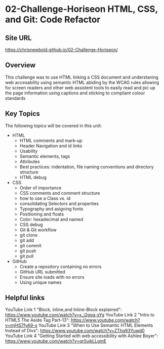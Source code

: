 # 02-Challenge-Horiseon HTML, CSS, and Git: Code Refactor

## Site URL

https://chrisnewbold.github.io/02-Challenge-Horiseon/

## Overview

This challenge was to use HTML linking a CSS document and understaning web accesability using semantic HTML abiding by the WCAG rules allowing for screen readers and other web assistent tools to easily read and pic up the page information using captions and sticking to compliant colour standards

## Key Topics

The following topics will be covered in this unit:

- HTML
  - HTML comments and mark-up
  - Header Navigation and id links
  - Usability
  - Semantic elements, tags
  - Attributes
  - Best practices: indentation, file naming conventions and directory structure
  - HTML debug
- CSS
  - Order of importance
  - CSS comments and comment structure
  - how to use a Class vs. id
  - consolidating Selectors and properties
  - Typography and asigning fonts
  - Positioning and floats
  - Color: hexadecimal and named
  - CSS debug
  - Git & Git workflow
  - git clone
  - git add
  - git commit
  - git push
  - git pull
- GitHub
  - Create a repository containing no errors
  - GitHub URL submitted
  - Ensure site loads with no errors
  - Using unique names

## Helpful links

YouTube Link 1 "Block, Inline,and Inline-Block explained": https://www.youtube.com/watch?v=x_i2gga-sYg
YouTube Link 2 "Intro to HTML5 The Aside Tag Part-13": https://www.youtube.com/watch?v=mjHS7fyA9-s
YouTube Link 3 "When to Use Semantic HTML Elements Instead of Divs": https://www.youtube.com/watch?v=ZThq93Yuwd0
YouTube Link 4 "Getting Started with web accessibility with Ashlee Boyer": https://www.youtube.com/watch?v=qr0ujkLLgmE
